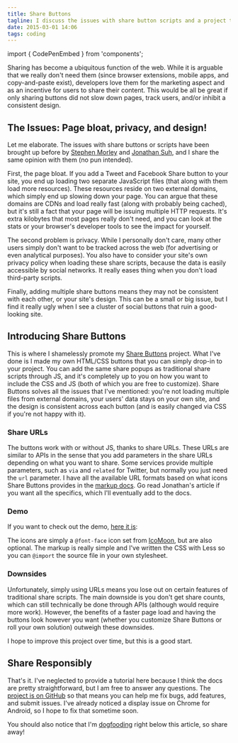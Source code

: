 ```yaml
---
title: Share Buttons
tagline: I discuss the issues with share button scripts and a project that solves them
date: 2015-03-01 14:06
tags: coding
---
```


import { CodePenEmbed } from 'components';

Sharing has become a ubiquitous function of the web. While it is arguable that we really don't need them (since browser extensions, mobile apps, and copy-and-paste exist), developers love them for the marketing aspect and as an incentive for users to share their content. This would be all be great if only sharing buttons did not slow down pages, track users, and/or inhibit a consistent design.<!--more-->

## The Issues: Page bloat, privacy, and design!

Let me elaborate. The issues with share buttons or scripts have been brought up before by [Stephen Morley](http://code.stephenmorley.org/javascript/social-sharing-that-respects-visitor-privacy/) and [Jonathan Suh](https://jonsuh.com/blog/social-share-links/), and I share the same opinion with them (no pun intended).

First, the page bloat. If you add a Tweet and Facebook Share button to your site, you end up loading two separate JavaScript files (that along with them load more resources). These resources reside on two external domains, which simply end up slowing down your page. You can argue that these domains are CDNs and load really fast (along with probably being cached), but it's still a fact that your page will be issuing multiple HTTP requests. It's extra kilobytes that most pages really don't need, and you can look at the stats or your browser's developer tools to see the impact for yourself.

The second problem is privacy. While I personally don't care, many other users simply don't want to be tracked across the web (for advertising or even analytical purposes). You also have to consider your site's own privacy policy when loading these share scripts, because the data is easily accessible by social networks. It really eases thing when you don't load third-party scripts.

Finally, adding multiple share buttons means they may not be consistent with each other, or your site's design. This can be a small or big issue, but I find it really ugly when I see a cluster of social buttons that ruin a good-looking site.

## Introducing Share Buttons

This is where I shamelessly promote my [Share Buttons](https://github.com/sunnysingh/share-buttons) project. What I've done is I made my own HTML/CSS buttons that you can simply drop-in to your project. You can add the same share popups as traditional share scripts through JS, and it's completely up to you on how you want to include the CSS and JS (both of which you are free to customize). Share Buttons solves all the issues that I've mentioned: you're not loading multiple files from external domains, your users' data stays on your own site, and the design is consistent across each button (and is easily changed via CSS if you're not happy with it).

### Share URLs

The buttons work with or without JS, thanks to share URLs. These URLs are similar to APIs in the sense that you add parameters in the share URLs depending on what you want to share. Some services provide multiple parameters, such as `via` and `related` for Twitter, but normally you just need the `url` parameter. I have all the available URL formats based on what icons Share Buttons provides in the [markup docs](https://github.com/sunnysingh/share-buttons/blob/master/README.md#markup). Go read Jonathan's article if you want all the specifics, which I'll eventually add to the docs.

### Demo

If you want to check out the demo, [here it is](http://codepen.io/sunnysingh/pen/OPxbgq):

<CodePenEmbed id="OPxbgq" caption="Share Buttons Demo" />

The icons are simply a `@font-face` icon set from [IcoMoon](https://icomoon.io/), but are also optional. The markup is really simple and I've written the CSS with Less so you can `@import` the source file in your own stylesheet.

### Downsides

Unfortunately, simply using URLs means you lose out on certain features of traditional share scripts. The main downside is you don't get share counts, which can still technically be done through APIs (although would require more work). However, the benefits of a faster page load and having the buttons look however you want (whether you customize Share Buttons or roll your own solution) outweigh these downsides.

I hope to improve this project over time, but this is a good start.

## Share Responsibly

That's it. I've neglected to provide a tutorial here because I think the docs are pretty straightforward, but I am free to answer any questions. The [project is on GitHub](https://github.com/sunnysingh/share-buttons) so that means you can help me fix bugs, add features, and submit issues. I've already noticed a display issue on Chrome for Android, so I hope to fix that sometime soon.

You should also notice that I'm [dogfooding](http://blog.codinghorror.com/the-difficulty-of-dogfooding/) right below this article, so share away!
